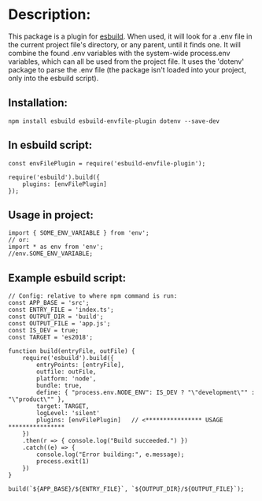# Description:
This package is a plugin for [esbuild](https://github.com/evanw/esbuild). When used, it will look for a .env file in the current project file's directory, or any parent, until it finds one.
It will combine the found .env variables with the system-wide process.env variables, which can all be used from the project file.
It uses the 'dotenv' package to parse the .env file (the package isn't loaded into your project, only into the esbuild script).

## Installation:
```npm install esbuild esbuild-envfile-plugin dotenv --save-dev```

## In esbuild script:
```
const envFilePlugin = require('esbuild-envfile-plugin');

require('esbuild').build({
    plugins: [envFilePlugin]
});
```

## Usage in project:
```
import { SOME_ENV_VARIABLE } from 'env';
// or:
import * as env from 'env';
//env.SOME_ENV_VARIABLE;
```

## Example esbuild script:

```
// Config: relative to where npm command is run:
const APP_BASE = 'src';
const ENTRY_FILE = 'index.ts';
const OUTPUT_DIR = 'build';
const OUTPUT_FILE = 'app.js';
const IS_DEV = true;
const TARGET = 'es2018';

function build(entryFile, outFile) {
    require('esbuild').build({
        entryPoints: [entryFile],
        outfile: outFile,
        platform: 'node',
        bundle: true,
        define: { "process.env.NODE_ENV": IS_DEV ? "\"development\"" : "\"product\"" },
        target: TARGET,
        logLevel: 'silent'
        plugins: [envFilePlugin]   // <**************** USAGE ****************
    })
    .then(r => { console.log("Build succeeded.") })
    .catch((e) => {
        console.log("Error building:", e.message);
        process.exit(1)
    })
}

build(`${APP_BASE}/${ENTRY_FILE}`, `${OUTPUT_DIR}/${OUTPUT_FILE}`);
```
